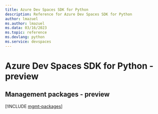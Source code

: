 ```yaml
---
title: Azure Dev Spaces SDK for Python
description: Reference for Azure Dev Spaces SDK for Python
author: lmazuel
ms.author: lmazuel
ms.data: 03/16/2023
ms.topic: reference
ms.devlang: python
ms.service: devspaces
---
```

# Azure Dev Spaces SDK for Python - preview

## Management packages - preview
[!INCLUDE [mgmt-packages](dev-spaces-mgmt-index.md)]